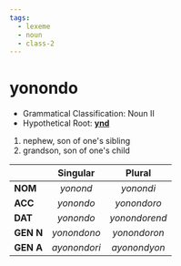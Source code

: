 ```yaml
---
tags:
  - lexeme
  - noun
  - class-2
---
```

# yonondo

- Grammatical Classification: Noun II
- Hypothetical Root: **[ynd](lexicon/root/y/ynd.md)**

1. nephew, son of one's sibling
2. grandson, son of one's child

|  | Singular | Plural |
| ---- | :--: | :--: |
| **NOM** | *yonond* | *yonondi* |
| **ACC** | *yonondo* | *yonondoro* |
| **DAT** | *yonondo* | *yonondorend* |
| **GEN N** | *yonondono* | *yonondoron* |
| **GEN A** | *ayonondori* | *ayonondyon* |
